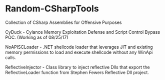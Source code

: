 # Random-CSharpTools
Collection of CSharp Assemblies for Offensive Purposes

CyDuck - Cylance Memory Exploitation Defense and Script Control Bypass POC. (Working as of 08/25/17)

NoAPISCLoader - .NET shellcode loader that leverages JIT and existing memory permissions to load and execute shellcode without any WinApi calls.

ReflectiveInjector - Class library to inject reflective Dlls that export the ReflectiveLoader function from Stephen Fewers Reflective Dll project. 
